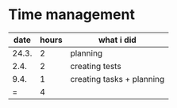 # Time management  
  
  
date | hours | what i did
---- | ----- | ----------  
24.3. | 2 | planning  
2.4. | 2 | creating tests
9.4. | 1 | creating tasks + planning
= | 4 | 
